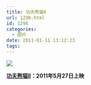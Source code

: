 ```yaml
---
title: 功夫熊猫Ⅱ
url: 1296.html
id: 1296
categories:
  - 图片
date: 2011-01-11 13:12:23
tags:
---
```


![](http://photo.guolaijie.com/rooufer/attachments/month_1101/a201111113155.jpg)  

**[功夫熊猫Ⅱ](http://www.kungfupanda2.es/)：2011年5月27日上映**